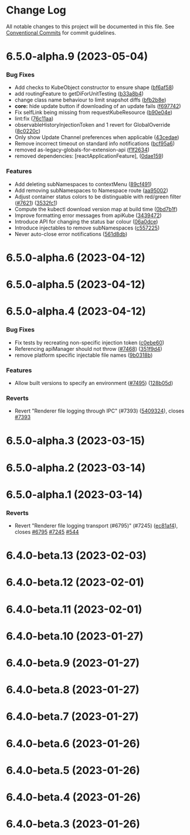 # Change Log

All notable changes to this project will be documented in this file.
See [Conventional Commits](https://conventionalcommits.org) for commit guidelines.

# 6.5.0-alpha.9 (2023-05-04)


### Bug Fixes

* Add checks to KubeObject constructor to ensure shape ([bf6af58](https://github.com/lensapp/lens/commit/bf6af58d80552a16be7a547f772902b138a12fbd))
* add routingFeature to getDiForUnitTesting ([b33a8b4](https://github.com/lensapp/lens/commit/b33a8b49607935450f70b1d5535431ba416fc22e))
* change class name behaviour to limit snapshot diffs ([bfb2b8e](https://github.com/lensapp/lens/commit/bfb2b8e6591891b529d5cf0f8757ff8b7080e004))
* **core:** hide update button if downloading of an update fails ([f697742](https://github.com/lensapp/lens/commit/f6977428daa3f61482e7066689ebf7092b0fb2b1))
* Fix selfLink being missing from requestKubeResource ([b90e04e](https://github.com/lensapp/lens/commit/b90e04e02dfd18896d5f08f1bc36f90179635797))
* lint:fix ([76c11aa](https://github.com/lensapp/lens/commit/76c11aa697e3ada81c876fe8a3ac6e33b4ce8cb9))
* observableHistoryInjectionToken and 1 revert for GlobalOverride ([8c0220c](https://github.com/lensapp/lens/commit/8c0220c353c9047a2a4df570b598c31868b5f7e2))
* Only show Update Channel preferences when applicable ([43cedae](https://github.com/lensapp/lens/commit/43cedae7b05eaa7f932f2718939f7b856a1b86c5))
* Remove incorrect timeout on standard info notifications ([bcf95a6](https://github.com/lensapp/lens/commit/bcf95a65f1d2be91fa613f0da9d0ae978faaef75))
* removed as-legacy-globals-for-extension-api ([f1f2634](https://github.com/lensapp/lens/commit/f1f26344900b99c70b2bed2f453ed27574d7b417))
* removed dependencies: [reactApplicationFeature], ([0dae159](https://github.com/lensapp/lens/commit/0dae1594baabbd06e798f9a1b4c132cee998bb65))


### Features

* Add deleting subNamespaces to contextMenu ([89cf491](https://github.com/lensapp/lens/commit/89cf491bc0aa80ee398f8b5dc39ec7c69d00c7bb))
* Add removing subNamespaces to Namespace route ([aa95002](https://github.com/lensapp/lens/commit/aa950026a3162abf6322afb4b5c5bf56f9f7e10f))
* Adjust container status colors to be distinguable with red/green filter ([#7621](https://github.com/lensapp/lens/issues/7621)) ([3532fc1](https://github.com/lensapp/lens/commit/3532fc1dab918190fa76199a9d7b04d6efe40c47))
* Compute the kubectl download version map at build time ([0bd7b1f](https://github.com/lensapp/lens/commit/0bd7b1fe92a173379c8a5a1ab7e13cf9e4f8223b))
* Improve formatting error messages from apiKube ([3439472](https://github.com/lensapp/lens/commit/3439472065e6b850e286f6a34bccc23b827b8e28))
* Introduce API for changing the status bar colour ([06a0dce](https://github.com/lensapp/lens/commit/06a0dce612b67084f8f36ba552ea23f8ac071201))
* Introduce injectables to remove subNamespaces ([c557225](https://github.com/lensapp/lens/commit/c5572257bd6a32a2f05fc78f54ece428f54389fe))
* Never auto-close error notifications ([561d8db](https://github.com/lensapp/lens/commit/561d8dbc09581ff21aa79e85f3903c45e99ac33b))



# 6.5.0-alpha.6 (2023-04-12)



# 6.5.0-alpha.5 (2023-04-12)



# 6.5.0-alpha.4 (2023-04-12)


### Bug Fixes

* Fix tests by recreating non-specific injection token ([c0ebe60](https://github.com/lensapp/lens/commit/c0ebe605c4d36c0d98454e25565818f75ffb1b69))
* Referencing apiManager should not throw ([#7468](https://github.com/lensapp/lens/issues/7468)) ([351f9d4](https://github.com/lensapp/lens/commit/351f9d492f6e52e9e97d17d71e2bbdbbde4ea2db))
* remove platform specific injectable file names ([9b0318b](https://github.com/lensapp/lens/commit/9b0318b493fe2e49a34b8a4cb3d0bef1600759b8))


### Features

* Allow built versions to specify an environment ([#7495](https://github.com/lensapp/lens/issues/7495)) ([128b05d](https://github.com/lensapp/lens/commit/128b05d4d46344a511398f654865c133c6e36514))


### Reverts

* Revert "Renderer file logging through IPC" (#7393) ([5409324](https://github.com/lensapp/lens/commit/54093242367717292312df01905d052b66017953)), closes [#7393](https://github.com/lensapp/lens/issues/7393)



# 6.5.0-alpha.3 (2023-03-15)



# 6.5.0-alpha.2 (2023-03-14)



# 6.5.0-alpha.1 (2023-03-14)


### Reverts

* Revert "Renderer file logging transport (#6795)" (#7245) ([ec81af4](https://github.com/lensapp/lens/commit/ec81af4e6c5f8d0c25469a56dfa602894f85734b)), closes [#6795](https://github.com/lensapp/lens/issues/6795) [#7245](https://github.com/lensapp/lens/issues/7245) [#544](https://github.com/lensapp/lens/issues/544)



# 6.4.0-beta.13 (2023-02-03)



# 6.4.0-beta.12 (2023-02-01)



# 6.4.0-beta.11 (2023-02-01)



# 6.4.0-beta.10 (2023-01-27)



# 6.4.0-beta.9 (2023-01-27)



# 6.4.0-beta.8 (2023-01-27)



# 6.4.0-beta.7 (2023-01-27)



# 6.4.0-beta.6 (2023-01-26)



# 6.4.0-beta.5 (2023-01-26)



# 6.4.0-beta.4 (2023-01-26)



# 6.4.0-beta.3 (2023-01-26)
